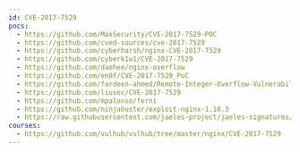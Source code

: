 ```yaml
---
id: CVE-2017-7529
pocs:
  - https://github.com/MaxSecurity/CVE-2017-7529-POC
  - https://github.com/cved-sources/cve-2017-7529
  - https://github.com/cyberharsh/nginx-CVE-2017-7529
  - https://github.com/cyberk1w1/CVE-2017-7529
  - https://github.com/daehee/nginx-overflow
  - https://github.com/en0f/CVE-2017-7529_PoC
  - https://github.com/fardeen-ahmed/Remote-Integer-Overflow-Vulnerability
  - https://github.com/liusec/CVE-2017-7529
  - https://github.com/mpalonso/ferni
  - https://github.com/ninjabuster/exploit-nginx-1.10.3
  - https://raw.githubusercontent.com/jaeles-project/jaeles-signatures/master/cves/nginx-remote-integer-overflow-cve-2017-7529.yaml
courses:
  - https://github.com/vulhub/vulhub/tree/master/nginx/CVE-2017-7529
---
```

